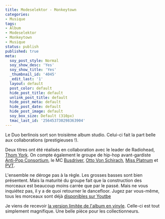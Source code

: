 ```yaml
---
title: Modeselektor - Monkeytown
categories:
- Musique
tags:
- Album
- Modeselektor
- Monkeytown
- Musique
status: publish
published: true
meta:
  soy_post_style: Normal
  soy_show_desc: 'Yes'
  soy_show_title: 'Yes'
  _thumbnail_id: '4045'
  _edit_last: '1'
  layout: default
  post_color: default
  hide_post_title: default
  unlink_post_title: default
  hide_post_meta: default
  hide_post_date: default
  hide_post_image: default
  soy_box_size: Default (310px)
  tmac_last_id: '256453730298363904'
---
```

Le Duo berlinois sort son troisième album studio. Celui-ci fait la part belle aux collaborations (prestigieuses !).<!--more-->

Deux titres ont été réalisés en collaboration avec le leader de Radiohead, <a href="https://www.myspace.com/thomyorkemusic">Thom York</a>. On compte également le groupe de hip-hop avant-gardiste <a href="https://www.myspace.com/antipopny">Anti-Pop Consortium</a>, le MC <a href="https://www.myspace.com/busdriver">Busdriver</a>, <a href="https://www.myspace.com/ottovonschirach">Otto Von Schirach</a>, <a href="https://www.myspace.com/missplatnum">Miss Platnum</a> et <a href="https://www.myspace.com/pvt">PVT</a>.

L'ensemble ne déroge pas à la règle. Les grosses basses sont bien présentent. Mais la maturité du groupe fait que la construction des morceaux est beaucoup moins carrée que par le passé. Mais ne vous inquiétez pas, il y a de quoi retourner le dancefloor. Jugez par vous-même, tous les morceaux sont déjà <a href="https://www.youtube.com/view_play_list?p=1F354EE60493C986">disponibles sur Youtbe</a>

Je viens de recevoir <a href="https://www.monkeytownrecords.com/products/view/58/modeselektor-monkeytown-monkeytown015-limited-edition-12-sized-hardcover-book-2xlp-incl-download-cod">la version limitée de l'album en vinyle</a>. Celle-ci est tout simplement magnifique. Une belle pièce pour les collectionneurs.
